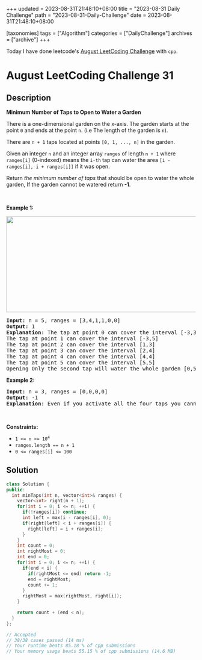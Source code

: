 +++
updated = 2023-08-31T21:48:10+08:00
title = "2023-08-31 Daily Challenge"
path = "2023-08-31-Daily-Challenge"
date = 2023-08-31T21:48:10+08:00

[taxonomies]
tags = ["Algorithm"]
categories = ["DailyChallenge"]
archives = ["archive"]
+++

Today I have done leetcode's [August LeetCoding Challenge](https://leetcode.com/problems/minimum-number-of-taps-to-open-to-water-a-garden/) with `cpp`.

<!-- more -->

# August LeetCoding Challenge 31

## Description

**Minimum Number of Taps to Open to Water a Garden**

<p>There is a one-dimensional garden on the x-axis. The garden starts at the point <code>0</code> and ends at the point <code>n</code>. (i.e The length of the garden is <code>n</code>).</p>

<p>There are <code>n + 1</code> taps located at points <code>[0, 1, ..., n]</code> in the garden.</p>

<p>Given an integer <code>n</code> and an integer array <code>ranges</code> of length <code>n + 1</code> where <code>ranges[i]</code> (0-indexed) means the <code>i-th</code> tap can water the area <code>[i - ranges[i], i + ranges[i]]</code> if it was open.</p>

<p>Return <em>the minimum number of taps</em> that should be open to water the whole garden, If the garden cannot be watered return <strong>-1</strong>.</p>

<p>&nbsp;</p>
<p><strong class="example">Example 1:</strong></p>
<img alt="" src="https://assets.leetcode.com/uploads/2020/01/16/1685_example_1.png" style="width: 525px; height: 255px;" />
<pre>
<strong>Input:</strong> n = 5, ranges = [3,4,1,1,0,0]
<strong>Output:</strong> 1
<strong>Explanation:</strong> The tap at point 0 can cover the interval [-3,3]
The tap at point 1 can cover the interval [-3,5]
The tap at point 2 can cover the interval [1,3]
The tap at point 3 can cover the interval [2,4]
The tap at point 4 can cover the interval [4,4]
The tap at point 5 can cover the interval [5,5]
Opening Only the second tap will water the whole garden [0,5]
</pre>

<p><strong class="example">Example 2:</strong></p>

<pre>
<strong>Input:</strong> n = 3, ranges = [0,0,0,0]
<strong>Output:</strong> -1
<strong>Explanation:</strong> Even if you activate all the four taps you cannot water the whole garden.
</pre>

<p>&nbsp;</p>
<p><strong>Constraints:</strong></p>

<ul>
	<li><code>1 &lt;= n &lt;= 10<sup>4</sup></code></li>
	<li><code>ranges.length == n + 1</code></li>
	<li><code>0 &lt;= ranges[i] &lt;= 100</code></li>
</ul>


## Solution

``` cpp
class Solution {
public:
  int minTaps(int n, vector<int>& ranges) {
    vector<int> right(n + 1);
    for(int i = 0; i <= n; ++i) {
      if(!ranges[i]) continue;
      int left = max(i - ranges[i], 0);
      if(right[left] < i + ranges[i]) {
        right[left] = i + ranges[i];
      }
    }
    int count = 0;
    int rightMost = 0;
    int end = 0;
    for(int i = 0; i <= n; ++i) {
      if(end < i) {
        if(rightMost <= end) return -1;
        end = rightMost;
        count += 1;
      }
      rightMost = max(rightMost, right[i]);
    }

    return count + (end < n);
  }
};

// Accepted
// 38/38 cases passed (14 ms)
// Your runtime beats 85.18 % of cpp submissions
// Your memory usage beats 55.15 % of cpp submissions (14.6 MB)
```
